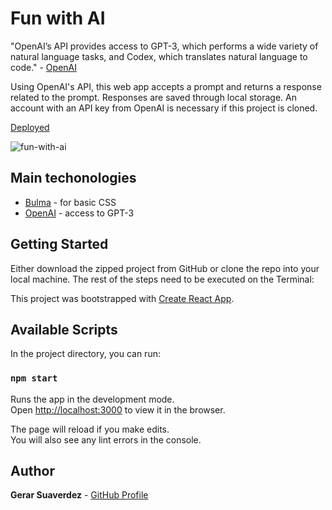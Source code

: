 # Fun with AI

"OpenAI’s API provides access to GPT-3, which performs a wide variety of natural language tasks, and Codex, which translates natural language to code." - [OpenAI](https://openai.com/api/)

Using OpenAI's API, this web app accepts a prompt and returns a response related to the prompt. Responses are saved through local storage. An account with an API key from OpenAI is necessary if this project is cloned.

[Deployed](https://gerarjon.github.io/fun-with-ai/)


![fun-with-ai](https://user-images.githubusercontent.com/47680567/168156824-2a0deb5f-03c0-4771-85ad-592174760320.gif)


## Main techonologies
* [Bulma](https://bulma.io/) - for basic CSS 
* [OpenAI](https://openai.com/api/) - access to GPT-3

## Getting Started

Either download the zipped project from GitHub or clone the repo into your local machine.
The rest of the steps need to be executed on the Terminal:

This project was bootstrapped with [Create React App](https://github.com/facebook/create-react-app).

## Available Scripts

In the project directory, you can run:

### `npm start`

Runs the app in the development mode.<br />
Open [http://localhost:3000](http://localhost:3000) to view it in the browser.

The page will reload if you make edits.<br />
You will also see any lint errors in the console.

## Author
**Gerar Suaverdez** - [GitHub Profile](https://github.com/gerarjon)
